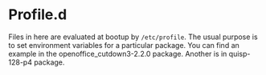 # Profile.d

Files in here are evaluated at bootup by `/etc/profile`.
The usual purpose is to set environment variables for a particular package.
You can find an example in the openoffice_cutdown3-2.2.0 package.
Another is in quisp-128-p4 package.
